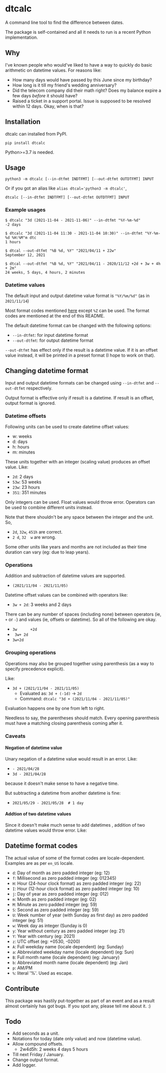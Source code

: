 # dtcalc
A command line tool to find the difference between dates.

The package is self-contained and all it needs to run is a recent Python implementation.

## Why
I've known people who would've liked to have a way to quickly do basic arithmetic on datetime values. For reasons like:

 - How many days would have passed by this June since my birthday?
 - How long is it till my friend's  wedding anniversary?
 - Did the telecom company did their math right? Does my balance expire a few days *before* it should have?
 - Raised a ticket in a support portal. Issue is supposed to be resolved within 12 days. Okay, when is that?

## Installation
dtcalc can installed from PyPI.

```
pip install dtcalc
```

Python>=3.7 is needed.

## Usage

```
python3 -m dtcalc [--in-dtfmt INDTFMT] [--out-dtfmt OUTDTFMT] INPUT
```

Or if you got an alias like `alias dtcal='python3 -m dtcalc'`,

```
dtcalc [--in-dtfmt INDTFMT] [--out-dtfmt OUTDTFMT] INPUT
```

### Example usages

```
$ dtcalc "3d (2021-11-04 - 2021-11-06)" --in-dtfmt "%Y-%m-%d"
-2 days

$ dtcalc "3d (2021-11-04 11:30 - 2021-11-04 10:30)" --in-dtfmt "%Y-%m-%d %H:%M"m dtc
1 hours

$ dtcal --out-dtfmt "%B %d, %Y" "2021/04/11 + 22w"
September 12, 2021

$ dtcal --out-dtfmt "%B %d, %Y" "2021/04/11 - 2020/11/12 +2d + 3w + 4h + 2m"
24 weeks, 5 days, 4 hours, 2 minutes
```

### Datetime values
The default input and output datetime value format is `"%Y/%m/%d"` (as in `2021/11/14`)

Most format codes mentioned [here][10] except `%Z` can be used. The format codes are mentioned at the end of this README.

The default datetime format can be changed with the following options:

 - `--in-dtfmt`: for input datetime format
 - `--out-dtfmt`: for output datetime format

`--out-dtfmt` has effect only if the result is a datetime value. If it is an offset value instead, it will be printed in a preset format (I hope to work on that).

## Changing datetime format
Input and output datetime formats can be changed using `--in-dtfmt` and `--out-dtfmt` respectively.

Output format is effective only if result is a datetime. If result is an offset, output format is ignored.


### Datetime offsets
Following units can be used to create datetime offset values:

 - w: weeks
 - d: days
 - h: hours
 - m: minutes

These units together with an integer (scaling value) produces an offset value. Like:

 - `2d`: 2 days
 - `53w`: 53 weeks
 - `23w`: 23 hours
 - `351`: 351 minutes

Only integers can be used. Float values would throw error. Operators can be used to combine different units instead.

Note that there shouldn't be any space between the integer and the unit. So,

 - `2d`, `32w`, `451h` are correct.
 - `2 d`, `32  w` are wrong.

Some other units like years and months are not included as their time duration can vary (eg: due to leap years).

### Operations
Addition and subtraction of datetime values are supported.

 - `(2021/11/04 - 2021/11/05)`

Datetime offset values can be combined with operators like:

 - `3w + 2d`: 3 weeks and 2 days

There can be any number of spaces (including none) between operators (ie, `+` or `-`) and values (ie, offsets or datetime). So all of the following are okay.

 - `3w      +2d`
 - ` 3w+ 2d`
 - `3w+2d`

### Grouping operations
Operations may also be grouped together using parenthesis (as a way to specify precedence explicit).

Like:

 - `3d + (2021/11/04 - 2021/11/05)`
   + Evaluated as: `3d + (-1d)` → `2d`
   + Command: `dtcalc "3d + (2021/11/04 - 2021/11/05)"`

Evaluation happens one by one from left to right.

Needless to say, the parentheses should match. Every opening parenthesis must have a matching closing parenthesis coming after it.

### Caveats
#### Negation of datetime value
Unary negation of a datetime value would result in an error. Like:

 - `- 2021/04/28`
 - `3d - 2021/04/28`

because it doesn't make sense to have a negative time.

But subtracting a datetime from another datetime is fine:

 - `2021/05/29 - 2021/05/28  # 1 day`

#### Addtion of two datetime values
Since it doesn't make much sense to add datetimes , addition of two datetime values would throw error. Like:

## Datetime format codes
The actual value of some of the format codes are locale-dependent. Examples are as per `en_US` locale.

 - `d`: Day of month as zero padded integer (eg: 12)
 - `f`: Millisecond as zero padded integer (eg: 012345)
 - `H`: Hour (24-hour clock format) as zero padded integer (eg: 22)
 - `I`: Hour (12-hour clock format) as zero padded integer (eg: 10)
 - `j`: Day of year as zero padded integer (eg: 012)
 - `m`: Month as zero padded integer (eg: 02)
 - `M`: Minute as zero padded integer (eg: 59)
 - `S`: Second as zero padded integer (eg: 59)
 - `U`: Week number of year (with Sunday as first day) as zero padded integer (eg: 51)
 - `w`: Week day as integer (Sunday is 0)
 - `y`: Year without century as zero padded integer (eg: 21)
 - `Y`: Year with century (eg: 2021)
 - `z`: UTC offset (eg: +0530, -0200)
 - `A`: Full weekday name (locale dependent) (eg: Sunday)
 - `a`: Abbreviated weekday name (locale dependent) (eg: Sun)
 - `B`: Full month name (locale dependent) (eg: January)
 - `b`: Abbreviated month name (locale dependent) (eg: Jan)
 - `p`: AM/PM
 - `%`: literal '%'. Used as escape.

<!--
 - `G`:
 - `u`:
 - `V`:
-->

## Contribute
This package was hastily put-together as part of an event and as a result almost certainly has got bugs. If you spot any, please tell me about it. :)


## Todo

 - Add seconds as a unit.
 - Notations for today (date only value) and now (datetime value).
 - Allow compound offsets.
   + 2w4d5h: 2 weeks 4 days 5 hours
 - Till next Friday / January.
 - Change output format.
 - Add logger.


[10]: https://docs.python.org/3/library/datetime.html#strftime-and-strptime-format-codes

<!--
## More examples
Remember the scenarios mentioned under the 'Why' section? Here's how we could solve them using dtcal.

### How many days would have passed by this June since my birthday?
If my birthday was on 1982 March 31 and we are looking at June 2021, we can try

```
dtcal --in-dtfmt "%Y %B %d" "2021 June 01 - 1982 March 31"
```
-->
